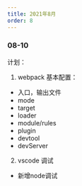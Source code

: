 ```yaml
---
title: 2021年8月
order: 8
---
```


### 08-10
计划：
1. webpack 基本配置：
  - 入口，输出文件
  - mode
  - target
  - loader
  - module/rules
  - plugin
  - devtool
  - devServer
2. vscode 调试
  - 新增node调试